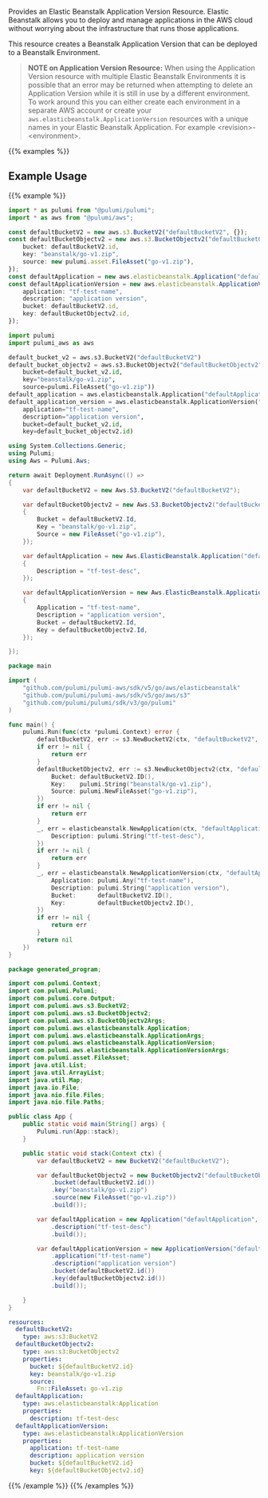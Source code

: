 Provides an Elastic Beanstalk Application Version Resource. Elastic Beanstalk allows
you to deploy and manage applications in the AWS cloud without worrying about
the infrastructure that runs those applications.

This resource creates a Beanstalk Application Version that can be deployed to a Beanstalk
Environment.

> **NOTE on Application Version Resource:**  When using the Application Version resource with multiple
Elastic Beanstalk Environments it is possible that an error may be returned
when attempting to delete an Application Version while it is still in use by a different environment.
To work around this you can either create each environment in a separate AWS account or create your `aws.elasticbeanstalk.ApplicationVersion` resources with a unique names in your Elastic Beanstalk Application. For example &lt;revision&gt;-&lt;environment&gt;.

{{% examples %}}
## Example Usage
{{% example %}}

```typescript
import * as pulumi from "@pulumi/pulumi";
import * as aws from "@pulumi/aws";

const defaultBucketV2 = new aws.s3.BucketV2("defaultBucketV2", {});
const defaultBucketObjectv2 = new aws.s3.BucketObjectv2("defaultBucketObjectv2", {
    bucket: defaultBucketV2.id,
    key: "beanstalk/go-v1.zip",
    source: new pulumi.asset.FileAsset("go-v1.zip"),
});
const defaultApplication = new aws.elasticbeanstalk.Application("defaultApplication", {description: "tf-test-desc"});
const defaultApplicationVersion = new aws.elasticbeanstalk.ApplicationVersion("defaultApplicationVersion", {
    application: "tf-test-name",
    description: "application version",
    bucket: defaultBucketV2.id,
    key: defaultBucketObjectv2.id,
});
```
```python
import pulumi
import pulumi_aws as aws

default_bucket_v2 = aws.s3.BucketV2("defaultBucketV2")
default_bucket_objectv2 = aws.s3.BucketObjectv2("defaultBucketObjectv2",
    bucket=default_bucket_v2.id,
    key="beanstalk/go-v1.zip",
    source=pulumi.FileAsset("go-v1.zip"))
default_application = aws.elasticbeanstalk.Application("defaultApplication", description="tf-test-desc")
default_application_version = aws.elasticbeanstalk.ApplicationVersion("defaultApplicationVersion",
    application="tf-test-name",
    description="application version",
    bucket=default_bucket_v2.id,
    key=default_bucket_objectv2.id)
```
```csharp
using System.Collections.Generic;
using Pulumi;
using Aws = Pulumi.Aws;

return await Deployment.RunAsync(() => 
{
    var defaultBucketV2 = new Aws.S3.BucketV2("defaultBucketV2");

    var defaultBucketObjectv2 = new Aws.S3.BucketObjectv2("defaultBucketObjectv2", new()
    {
        Bucket = defaultBucketV2.Id,
        Key = "beanstalk/go-v1.zip",
        Source = new FileAsset("go-v1.zip"),
    });

    var defaultApplication = new Aws.ElasticBeanstalk.Application("defaultApplication", new()
    {
        Description = "tf-test-desc",
    });

    var defaultApplicationVersion = new Aws.ElasticBeanstalk.ApplicationVersion("defaultApplicationVersion", new()
    {
        Application = "tf-test-name",
        Description = "application version",
        Bucket = defaultBucketV2.Id,
        Key = defaultBucketObjectv2.Id,
    });

});
```
```go
package main

import (
	"github.com/pulumi/pulumi-aws/sdk/v5/go/aws/elasticbeanstalk"
	"github.com/pulumi/pulumi-aws/sdk/v5/go/aws/s3"
	"github.com/pulumi/pulumi/sdk/v3/go/pulumi"
)

func main() {
	pulumi.Run(func(ctx *pulumi.Context) error {
		defaultBucketV2, err := s3.NewBucketV2(ctx, "defaultBucketV2", nil)
		if err != nil {
			return err
		}
		defaultBucketObjectv2, err := s3.NewBucketObjectv2(ctx, "defaultBucketObjectv2", &s3.BucketObjectv2Args{
			Bucket: defaultBucketV2.ID(),
			Key:    pulumi.String("beanstalk/go-v1.zip"),
			Source: pulumi.NewFileAsset("go-v1.zip"),
		})
		if err != nil {
			return err
		}
		_, err = elasticbeanstalk.NewApplication(ctx, "defaultApplication", &elasticbeanstalk.ApplicationArgs{
			Description: pulumi.String("tf-test-desc"),
		})
		if err != nil {
			return err
		}
		_, err = elasticbeanstalk.NewApplicationVersion(ctx, "defaultApplicationVersion", &elasticbeanstalk.ApplicationVersionArgs{
			Application: pulumi.Any("tf-test-name"),
			Description: pulumi.String("application version"),
			Bucket:      defaultBucketV2.ID(),
			Key:         defaultBucketObjectv2.ID(),
		})
		if err != nil {
			return err
		}
		return nil
	})
}
```
```java
package generated_program;

import com.pulumi.Context;
import com.pulumi.Pulumi;
import com.pulumi.core.Output;
import com.pulumi.aws.s3.BucketV2;
import com.pulumi.aws.s3.BucketObjectv2;
import com.pulumi.aws.s3.BucketObjectv2Args;
import com.pulumi.aws.elasticbeanstalk.Application;
import com.pulumi.aws.elasticbeanstalk.ApplicationArgs;
import com.pulumi.aws.elasticbeanstalk.ApplicationVersion;
import com.pulumi.aws.elasticbeanstalk.ApplicationVersionArgs;
import com.pulumi.asset.FileAsset;
import java.util.List;
import java.util.ArrayList;
import java.util.Map;
import java.io.File;
import java.nio.file.Files;
import java.nio.file.Paths;

public class App {
    public static void main(String[] args) {
        Pulumi.run(App::stack);
    }

    public static void stack(Context ctx) {
        var defaultBucketV2 = new BucketV2("defaultBucketV2");

        var defaultBucketObjectv2 = new BucketObjectv2("defaultBucketObjectv2", BucketObjectv2Args.builder()        
            .bucket(defaultBucketV2.id())
            .key("beanstalk/go-v1.zip")
            .source(new FileAsset("go-v1.zip"))
            .build());

        var defaultApplication = new Application("defaultApplication", ApplicationArgs.builder()        
            .description("tf-test-desc")
            .build());

        var defaultApplicationVersion = new ApplicationVersion("defaultApplicationVersion", ApplicationVersionArgs.builder()        
            .application("tf-test-name")
            .description("application version")
            .bucket(defaultBucketV2.id())
            .key(defaultBucketObjectv2.id())
            .build());

    }
}
```
```yaml
resources:
  defaultBucketV2:
    type: aws:s3:BucketV2
  defaultBucketObjectv2:
    type: aws:s3:BucketObjectv2
    properties:
      bucket: ${defaultBucketV2.id}
      key: beanstalk/go-v1.zip
      source:
        Fn::FileAsset: go-v1.zip
  defaultApplication:
    type: aws:elasticbeanstalk:Application
    properties:
      description: tf-test-desc
  defaultApplicationVersion:
    type: aws:elasticbeanstalk:ApplicationVersion
    properties:
      application: tf-test-name
      description: application version
      bucket: ${defaultBucketV2.id}
      key: ${defaultBucketObjectv2.id}
```
{{% /example %}}
{{% /examples %}}
